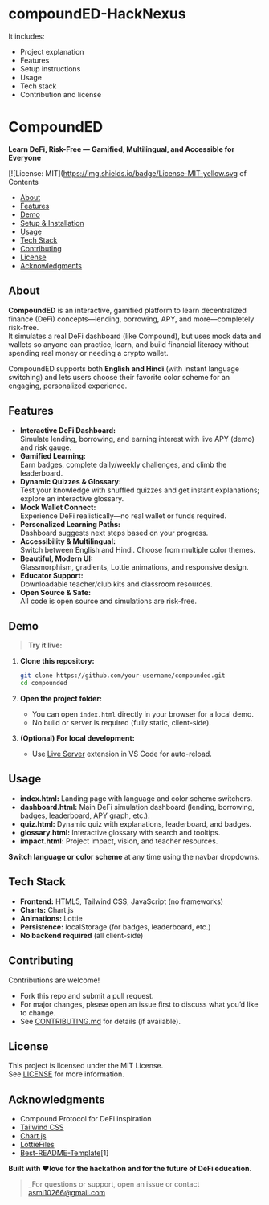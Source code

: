 # compoundED-HackNexus
It includes:  
- Project explanation  
- Features  
- Setup instructions  
- Usage  
- Tech stack  
- Contribution and license  


# CompoundED

**Learn DeFi, Risk-Free — Gamified, Multilingual, and Accessible for Everyone**

[![License: MIT](https://img.shields.io/badge/License-MIT-yellow.svg of Contents

- [About](#about)
- [Features](#features)
- [Demo](#demo)
- [Setup & Installation](#setup--installation)
- [Usage](#usage)
- [Tech Stack](#tech-stack)
- [Contributing](#contributing)
- [License](#license)
- [Acknowledgments](#acknowledgments)

## About

**CompoundED** is an interactive, gamified platform to learn decentralized finance (DeFi) concepts—lending, borrowing, APY, and more—completely risk-free.  
It simulates a real DeFi dashboard (like Compound), but uses mock data and wallets so anyone can practice, learn, and build financial literacy without spending real money or needing a crypto wallet.

CompoundED supports both **English and Hindi** (with instant language switching) and lets users choose their favorite color scheme for an engaging, personalized experience.

## Features

- **Interactive DeFi Dashboard:**  
  Simulate lending, borrowing, and earning interest with live APY (demo) and risk gauge.
- **Gamified Learning:**  
  Earn badges, complete daily/weekly challenges, and climb the leaderboard.
- **Dynamic Quizzes & Glossary:**  
  Test your knowledge with shuffled quizzes and get instant explanations; explore an interactive glossary.
- **Mock Wallet Connect:**  
  Experience DeFi realistically—no real wallet or funds required.
- **Personalized Learning Paths:**  
  Dashboard suggests next steps based on your progress.
- **Accessibility & Multilingual:**  
  Switch between English and Hindi. Choose from multiple color themes.
- **Beautiful, Modern UI:**  
  Glassmorphism, gradients, Lottie animations, and responsive design.
- **Educator Support:**  
  Downloadable teacher/club kits and classroom resources.
- **Open Source & Safe:**  
  All code is open source and simulations are risk-free.

## Demo

> **Try it live:**  


1. **Clone this repository:**
   ```bash
   git clone https://github.com/your-username/compounded.git
   cd compounded
   ```

2. **Open the project folder:**
   - You can open `index.html` directly in your browser for a local demo.
   - No build or server is required (fully static, client-side).

3. **(Optional) For local development:**
   - Use [Live Server](https://marketplace.visualstudio.com/items?itemName=ritwickdey.LiveServer) extension in VS Code for auto-reload.

## Usage

- **index.html:** Landing page with language and color scheme switchers.
- **dashboard.html:** Main DeFi simulation dashboard (lending, borrowing, badges, leaderboard, APY graph, etc.).
- **quiz.html:** Dynamic quiz with explanations, leaderboard, and badges.
- **glossary.html:** Interactive glossary with search and tooltips.
- **impact.html:** Project impact, vision, and teacher resources.

**Switch language or color scheme** at any time using the navbar dropdowns.

## Tech Stack

- **Frontend:** HTML5, Tailwind CSS, JavaScript (no frameworks)
- **Charts:** Chart.js
- **Animations:** Lottie
- **Persistence:** localStorage (for badges, leaderboard, etc.)
- **No backend required** (all client-side)

## Contributing

Contributions are welcome!  
- Fork this repo and submit a pull request.
- For major changes, please open an issue first to discuss what you’d like to change.
- See [CONTRIBUTING.md](CONTRIBUTING.md) for details (if available).

## License

This project is licensed under the MIT License.  
See [LICENSE](LICENSE) for more information.

## Acknowledgments

- Compound Protocol for DeFi inspiration
- [Tailwind CSS](https://tailwindcss.com/)
- [Chart.js](https://www.chartjs.org/)
- [LottieFiles](https://lottiefiles.com/)
- [Best-README-Template](https://github.com/othneildrew/Best-README-Template)[1]

**Built with ❤love for the hackathon and for the future of DeFi education.**

> _For questions or support, open an issue or contact asmi10266@gmail.com


